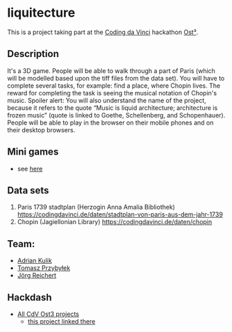 # liquitecture

This is a project taking part at the [Coding da Vinci](https://codingdavinci.de) hackathon [Ost³](https://codingdavinci.de/de/events/ost3-2022).

## Description 
It's a 3D game. People will be able to walk through a part of Paris (which will be modelled based upon the tiff files from the data set). 
You will have to complete several tasks, for example: find a place, where Chopin lives. 
The reward for completing the task is seeing the musical notation of Chopin's music. 
Spoiler alert: You will also understand the name of the project, because it refers to the quote 
“Music is liquid architecture; architecture is frozen music” (quote is linked to Goethe, Schellenberg, and Schopenhauer). 
People will be able to play in the browser on their mobile phones and on their desktop browsers.

## Mini games
 * see [here](https://github.com/Liquitects/liquitecture/wiki/Missions)

## Data sets
1. Paris 1739 stadtplan (Herzogin Anna Amalia Bibliothek) https://codingdavinci.de/daten/stadtplan-von-paris-aus-dem-jahr-1739
1. Chopin (Jagiellonian Library) https://codingdavinci.de/daten/chopin

## Team: 
 * [Adrian Kulik](https://github.com/adriankulik)
 * [Tomasz Przybyłek](https://github.com/tprzybylek)
 * [Jörg Reichert](https://github.com/joergreichert)

## Hackdash
 * [All CdV Ost3 projects](https://hackdash.org/dashboards/cdvost3)
   * [this project linked there](https://hackdash.org/projects/6236ff2b6d202d739f69cb38)
